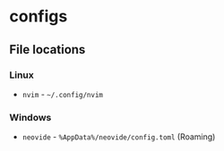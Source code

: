 # configs

## File locations

### Linux

 - `nvim` - `~/.config/nvim`

### Windows

 - `neovide` - `%AppData%/neovide/config.toml` (Roaming)
